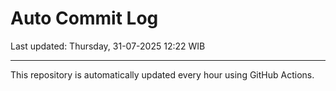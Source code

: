 # Auto Commit Log

Last updated: Thursday, 31-07-2025 12:22 WIB

---

This repository is automatically updated every hour using GitHub Actions.
